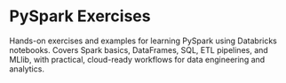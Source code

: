 # PySpark Exercises
Hands-on exercises and examples for learning PySpark using Databricks notebooks. Covers Spark basics, DataFrames, SQL, ETL pipelines, and MLlib, with practical, cloud-ready workflows for data engineering and analytics.
